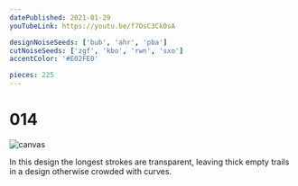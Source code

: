 ```yaml
---
datePublished: 2021-01-29
youTubeLink: https://youtu.be/f7OsC3Ck0sA

designNoiseSeeds: ['bub', 'ahr', 'pba']
cutNoiseSeeds: ['zgf', 'kbo', 'rwn', 'sxo']
accentColor: '#E02FE0'

pieces: 225
---
```


# 014

![canvas](https://res.cloudinary.com/abstract-puzzles/image/upload/w_2000/014_bub-ahr-pba_zgf-kbo-rwn-sxo?raw=true)

In this design the longest strokes are transparent, leaving thick empty trails in a  design otherwise crowded with curves.
